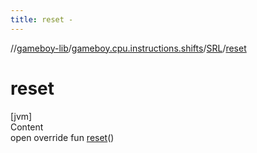 ```yaml
---
title: reset -
---
```

//[gameboy-lib](../../index.md)/[gameboy.cpu.instructions.shifts](../index.md)/[SRL](index.md)/[reset](reset.md)



# reset  
[jvm]  
Content  
open override fun [reset](reset.md)()  




